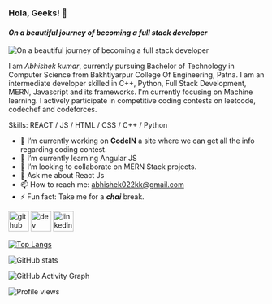 ### Hola, Geeks! 👋
#### ***On a beautiful journey of becoming a full stack developer***
![***On a beautiful journey of becoming a full stack developer***](https://camo.githubusercontent.com/9f748eab3a173cb5193a7a102481400b554582068931f98716805873da963684/68747470733a2f2f7468756d62732e6766796361742e636f6d2f4576696c4e657874446576696c666973682d73697a655f726573747269637465642e676966)

I am *Abhishek kumar*, currently pursuing Bachelor of Technology in Computer Science from Bakhtiyarpur College Of Engineering, Patna.  I am an intermediate developer skilled in C++, Python, Full Stack Development, MERN, Javascript and its frameworks. I'm currently focusing on Machine learning. I actively participate in competitive coding contests on leetcode, codechef and codeforces.

Skills:  REACT  /  JS  /  HTML  /  CSS /  C++ /  Python

- 🔭 I’m currently working on **CodeIN** a site where we can get all the info regarding coding contest. 
- 🌱 I’m currently learning Angular JS 
- 👯 I’m looking to collaborate on MERN Stack projects. 
- 💬 Ask me about React Js 
- 📫 How to reach me: abhishek022kk@gmail.com 
- ⚡ Fun fact: Take me for a ***chai*** break. 


[<img src='https://cdn.jsdelivr.net/npm/simple-icons@3.0.1/icons/github.svg' alt='github' height='40'>](https://github.com/abhishekkumar08)  [<img src='https://cdn.jsdelivr.net/npm/simple-icons@3.0.1/icons/dev-dot-to.svg' alt='dev' height='40'>](https://dev.to/abhishekkumar)  [<img src='https://cdn.jsdelivr.net/npm/simple-icons@3.0.1/icons/linkedin.svg' alt='linkedin' height='40'>](https://www.linkedin.com/in/abhishek0810/)  

[![Top Langs](https://github-readme-stats.vercel.app/api/top-langs/?username=abhishekkumar08)](https://github.com/anuraghazra/github-readme-stats)

![GitHub stats](https://github-readme-stats.vercel.app/api?username=abhishekkumar08&show_icons=true)  

![GitHub Activity Graph](https://activity-graph.herokuapp.com/graph?username=abhishekkumar08)  

![Profile views](https://gpvc.arturio.dev/abhishekkumar08)  
